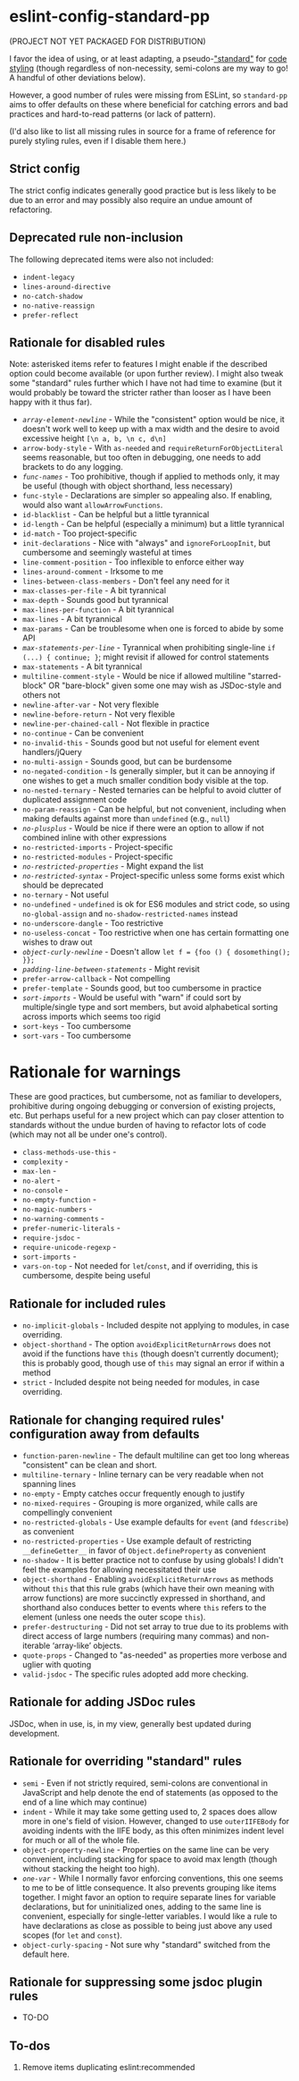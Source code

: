 # eslint-config-standard-pp

(PROJECT NOT YET PACKAGED FOR DISTRIBUTION)

I favor the idea of using, or at least adapting, a pseudo-["standard"](https://standardjs.com/)
for [code styling](https://github.com/standard/eslint-config-standard) (though
regardless of non-necessity, semi-colons are my way to go! A handful of other
deviations below).

However, a good number of rules were missing from ESLint, so `standard-pp`
aims to offer defaults on these where beneficial for catching errors and bad
practices and hard-to-read patterns (or lack of pattern).

(I'd also like to list all missing rules in source for a frame of
reference for purely styling rules, even if I disable them here.)

## Strict config

The strict config indicates generally good practice but is less likely to be
due to an error and may possibly also require an undue amount of refactoring.

## Deprecated rule non-inclusion

The following deprecated items were also not included:

- `indent-legacy`
- `lines-around-directive`
- `no-catch-shadow`
- `no-native-reassign`
- `prefer-reflect`

## Rationale for disabled rules

Note: asterisked items refer to features I might enable if the described
option could become available (or upon further review). I might also tweak
some "standard" rules further which I have not had time to examine (but
it would probably be toward the stricter rather than looser as I have been
happy with it thus far).

- *`array-element-newline`* - While the "consistent" option would be nice,
    it doesn't work well to keep up with a max width and the desire to avoid
    excessive height `[\n a, b, \n c, d\n]`
- `arrow-body-style` - With `as-needed` and `requireReturnForObjectLiteral`
    seems reasonable, but too often in debugging, one needs to add brackets
    to do any logging.
- *`func-names`* - Too prohibitive, though if applied to methods only, it may
  be useful (though with object shorthand, less necessary)
- `func-style` - Declarations are simpler so appealing also. If enabling, would
    also want `allowArrowFunctions`.
- `id-blacklist` - Can be helpful but a little tyrannical
- `id-length` - Can be helpful (especially a minimum) but a little tyrannical
- `id-match` - Too project-specific
- `init-declarations` - Nice with "always" and `ignoreForLoopInit`, but
    cumbersome and seemingly wasteful at times
- `line-comment-position` - Too inflexible to enforce either way
- `lines-around-comment` - Irksome to me
- `lines-between-class-members` - Don't feel any need for it
- `max-classes-per-file` - A bit tyrannical
- `max-depth` - Sounds good but tyrannical
- `max-lines-per-function` - A bit tyrannical
- `max-lines` - A bit tyrannical
- `max-params` - Can be troublesome when one is forced to abide by some API
- *`max-statements-per-line`* - Tyrannical when prohibiting single-line
  `if (...) { continue; }`; might revisit if allowed for control statements
- `max-statements` - A bit tyrannical
- `multiline-comment-style` - Would be nice if allowed multiline "starred-block"
    OR "bare-block" given some one may wish as JSDoc-style and others not
- `newline-after-var` - Not very flexible
- `newline-before-return` - Not very flexible
- `newline-per-chained-call` - Not flexible in practice
- `no-continue` - Can be convenient
- `no-invalid-this` - Sounds good but not useful for element event
  handlers/jQuery
- `no-multi-assign` - Sounds good, but can be burdensome
- `no-negated-condition` - Is generally simpler, but it can be annoying
    if one wishes to get a much smaller condition body visible at the top.
- `no-nested-ternary` - Nested ternaries can be helpful to avoid clutter of
    duplicated assignment code
- `no-param-reassign` - Can be helpful, but not convenient, including when
    making defaults against more than `undefined` (e.g., `null`)
- *`no-plusplus`* - Would be nice if there were an option to allow if not
    combined inline with other expressions
- `no-restricted-imports` - Project-specific
- `no-restricted-modules` - Project-specific
- *`no-restricted-properties`* - Might expand the list
- *`no-restricted-syntax`* - Project-specific unless some forms exist which
    should be deprecated
- `no-ternary` - Not useful
- `no-undefined` - `undefined` is ok for ES6 modules and strict code, so using
    `no-global-assign` and `no-shadow-restricted-names` instead
- `no-underscore-dangle` - Too restrictive
- `no-useless-concat` - Too restrictive when one has certain formatting one
    wishes to draw out
- *`object-curly-newline`* - Doesn't allow `let f = {foo () {
    dosomething();
}};`
- *`padding-line-between-statements`* - Might revisit
- `prefer-arrow-callback` - Not compelling
- `prefer-template` - Sounds good, but too cumbersome in practice
- *`sort-imports`* - Would be useful with "warn" if could sort by
  multiple/single type and sort members, but avoid alphabetical
  sorting across imports which seems too rigid
- `sort-keys` - Too cumbersome
- `sort-vars` - Too cumbersome

# Rationale for warnings

These are good practices, but cumbersome, not as familiar to developers,
prohibitive during ongoing debugging or conversion of existing projects, etc.
But perhaps useful for a new project which can pay closer attention to
standards without the undue burden of having to refactor lots of code (which
may not all be under one's control).

- `class-methods-use-this` -
- `complexity` -
- `max-len` -
- `no-alert` -
- `no-console` -
- `no-empty-function` -
- `no-magic-numbers` -
- `no-warning-comments` -
- `prefer-numeric-literals` -
- `require-jsdoc` -
- `require-unicode-regexp` -
- `sort-imports` -
- `vars-on-top` - Not needed for `let`/`const`, and if overriding, this is
    cumbersome, despite being useful

## Rationale for included rules

- `no-implicit-globals` - Included despite not applying to modules, in
    case overriding.
- `object-shorthand` - The option `avoidExplicitReturnArrows` does
    not avoid if the functions have `this` (though doesn't currently
    document); this is probably good, though use of `this` may signal
    an error if within a method
- `strict` -  Included despite not being needed for modules, in
    case overriding.

## Rationale for changing required rules' configuration away from defaults

- `function-paren-newline` - The default multiline can get too long whereas
    "consistent" can be clean and short.
- `multiline-ternary` - Inline ternary can be very readable when not
    spanning lines
- `no-empty` - Empty catches occur frequently enough to justify
- `no-mixed-requires` - Grouping is more organized, while calls are
    compellingly convenient
- `no-restricted-globals` - Use example defaults for `event` (and
    `fdescribe`) as convenient
- `no-restricted-properties` - Use example default of restricting
    `__defineGetter__` in favor of `Object.defineProperty` as convenient
- `no-shadow` - It is better practice not to confuse by using globals! I
    didn't feel the examples for allowing necessitated their use
- `object-shorthand` - Enabling `avoidExplicitReturnArrows` as methods
    without `this` that this rule grabs (which have their own meaning with
    arrow functions) are more succinctly expressed in shorthand, and
    shorthand also conduces better to events where `this` refers to the
    element (unless one needs the outer scope `this`).
- `prefer-destructuring` - Did not set array to true due to its problems
    with direct access of large numbers (requiring many commas) and
    non-iterable ‘array-like’ objects.
- `quote-props` - Changed to "as-needed" as properties more verbose and
    uglier with quoting
- `valid-jsdoc` - The specific rules adopted add more checking.

## Rationale for adding JSDoc rules

JSDoc, when in use, is, in my view, generally best updated during development.

## Rationale for overriding "standard" rules

- `semi` - Even if not strictly required, semi-colons are conventional in
    JavaScript and help denote the end of statements (as opposed to the
    end of a line which may continue)
- `indent` - While it may take some getting used to, 2 spaces does allow more
    in one's field of vision. However, changed to use `outerIIFEBody` for
    avoiding indents with the IIFE body, as this often minimizes indent level
    for much or all of the whole file.
- `object-property-newline` - Properties on the same line can be very
    convenient, including stacking for space to avoid max length (though
    without stacking the height too high).
- *`one-var`* - While I normally favor enforcing conventions, this one seems
    to me to be of little consequence. It also prevents grouping like
    items together. I might favor an option to require separate lines for
    variable declarations, but for uninitialized ones, adding to the same
    line is convenient, especially for single-letter variables. I would
    like a rule to have declarations as close as possible to being just
    above any used scopes (for `let` and `const`).
- `object-curly-spacing` - Not sure why "standard" switched from the default
    here.

## Rationale for suppressing some jsdoc plugin rules

- TO-DO

## To-dos

1. Remove items duplicating eslint:recommended
